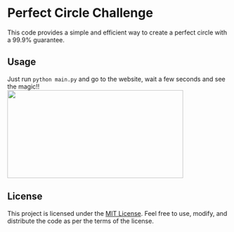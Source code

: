 # Perfect Circle Challenge

This code provides a simple and efficient way to create a perfect circle with a 99.9% guarantee.

## Usage

Just run `python main.py` and go to the website, wait a few seconds and see the magic!! 
<br/>
<img src="https://preview.redd.it/made-a-bot-that-draws-on-for-me-im-almost-positive-that-a-v0-yi54bdaemh4b1.png?auto=webp&s=0e4cb976a43c6662cf2112607cf36d5b2b9b4f9d" height=200 width=400/>
## License

This project is licensed under the [MIT License](https://opensource.org/license/mit/). Feel free to use, modify, and distribute the code as per the terms of the license.

